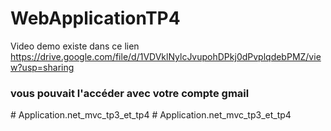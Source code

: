 # WebApplicationTP4
Video demo existe dans ce lien
https://drive.google.com/file/d/1VDVklNylcJvupohDPkj0dPvplqdebPMZ/view?usp=sharing
<h3>vous pouvait l'accéder avec votre compte gmail </h3>
# Application.net_mvc_tp3_et_tp4
# Application.net_mvc_tp3_et_tp4
